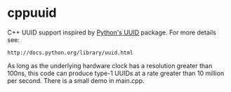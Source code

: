 cppuuid
=======

C++ UUID support inspired by [Python's UUID](https://docs.python.org/2/library/uuid.html) package. For more details see:

    http://docs.python.org/library/uuid.html

As long as the underlying hardware clock has a resolution greater than 100ns, this code can produce type-1 UUIDs at a rate greater than 10 million per second. There is a small demo in main.cpp.
